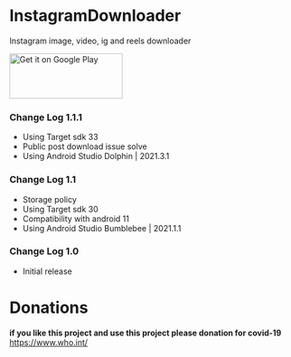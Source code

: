 # InstagramDownloader
Instagram image, video, ig and reels downloader

<a href='https://play.google.com/store/apps/details?id=com.krishan.instancedownload&pcampaignid=pcampaignidMKT-Other-global-all-co-prtnr-py-PartBadge-Mar2515-1'><img alt='Get it on Google Play' src='https://play.google.com/intl/en_us/badges/static/images/badges/en_badge_web_generic.png' width="200" height="80"/></a>

<h3>Change Log 1.1.1</h3>
<ul>
  <li>Using Target sdk 33</li>
  <li>Public post download issue solve</li>  
  <li>Using Android Studio Dolphin | 2021.3.1</li>
</ul>

<h3>Change Log 1.1</h3>
<ul>
  <li>Storage policy</li>
  <li>Using Target sdk 30</li>
  <li>Compatibility with android 11</li>
  <li>Using Android Studio Bumblebee | 2021.1.1</li>
</ul>

<h3>Change Log 1.0</h3>
<ul>
  <li>Initial release</li>
</ul>

# Donations
<b>if you like this project and use this project please donation for covid-19</b> <a href="https://www.who.int/" target="_blank" rel="noopener noreferrer">https://www.who.int/</a>

